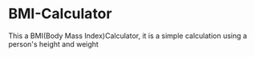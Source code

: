 # BMI-Calculator
This a BMI(Body Mass Index)Calculator, it is a simple calculation using a person's height and weight
